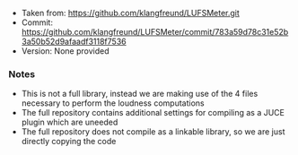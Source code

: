 - Taken from: https://github.com/klangfreund/LUFSMeter.git
- Commit: https://github.com/klangfreund/LUFSMeter/commit/783a59d78c31e52b3a50b52d9afaadf3118f7536
- Version: None provided

### Notes
- This is not a full library, instead we are making use of the 4 files necessary to perform the loudness computations
- The full repository contains additional settings for compiling as a JUCE plugin which are uneeded
- The full repository does not compile as a linkable library, so we are just directly copying the code